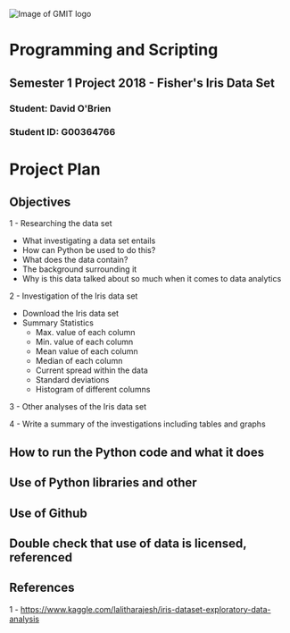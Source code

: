 ![Image of GMIT logo](https://3m20wtf9vk-flywheel.netdna-ssl.com/wp-content/uploads/2011/12/gmitlogo.jpg)

# Programming and Scripting

## Semester 1 Project 2018 - Fisher's Iris Data Set

### Student:    David O'Brien
### Student ID: G00364766

# Project Plan

## Objectives

1 - Researching the data set
  * What investigating a data set entails
  * How can Python be used to do this?
  * What does the data contain?
  * The background surrounding it
  * Why is this data talked about so much when it comes to data analytics

2 - Investigation of the Iris data set
  * Download the Iris data set
  * Summary Statistics
    * Max. value of each column
    * Min. value of each column
    * Mean value of each column
    * Median of each column
    * Current spread within the data
    * Standard deviations
    * Histogram of different columns 

3 - Other analyses of the Iris data set

4 - Write a summary of the investigations including tables and graphs

## How to run the Python code and what it does


## Use of Python libraries and other

## Use of Github

## Double check that use of data is licensed, referenced

## References

1 - https://www.kaggle.com/lalitharajesh/iris-dataset-exploratory-data-analysis
